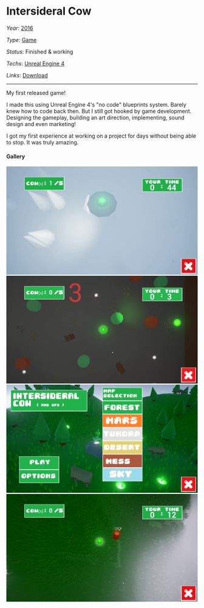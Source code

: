 # Intersideral Cow
*Year*: [2016](./2016.md)

*Type*: [Game](./Games.md)

*Status*: Finished & working

*Techs*: [Unreal Engine 4](./UnrealEngine.md)

*Links*: [Download](https://anicetngrt.itch.io/intersideral-cow)

---

My first released game!

I made this using Unreal Engine 4's "no code" blueprints system. Barely knew how to code back then. But I still got hooked by game development. Designing the gameplay, building an art direction, implementing, sound design and even marketing! 

I got my first experience at working on a project for days without being able to stop. It was truly amazing.

#### Gallery
![screenshot](../../resources/intersideral/6OAfrD.png)
![screenshot](../../resources/intersideral/Cwh65Y.png)
![screenshot](../../resources/intersideral/rf11hQ.png)
![screenshot](../../resources/intersideral/t7zkLV.png)